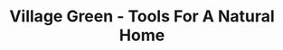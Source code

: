 ---
title: "Village Green - Tools For A Natural Home"
url: /basingstoke/village-green-tools-for-a-natural-home/
shop: Allgemein
---